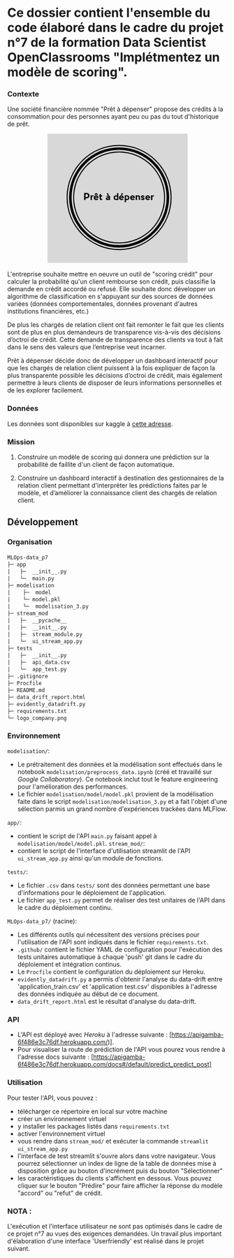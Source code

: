 # Ce dossier contient l'ensemble du code élaboré dans le cadre du projet n°7 de la formation Data Scientist OpenClassrooms "Implétmentez un modèle de scoring".

### Contexte

Une société financière nommée "Prêt à dépenser" propose des crédits à la consommation pour des personnes ayant peu ou pas du tout d'historique de prêt.

<div align="center">

![](logo_company.png)
</div>

L'entreprise souhaite mettre en oeuvre un outil de "scoring crédit" pour calculer la probabilité qu'un client rembourse son crédit, puis classifie la demande en crédit accordé ou refusé. Elle souhaite donc développer un algorithme de classification en s'appuyant sur des sources de données variées (données comportementales, données provenant d'autres institutions financières, etc.)

De plus les chargés de relation client ont fait remonter le fait que les clients sont de plus en plus demandeurs de transparence vis-à-vis des décisions d’octroi de crédit. Cette demande de transparence des clients va tout à fait dans le sens des valeurs que l’entreprise veut incarner.

Prêt à dépenser décide donc de développer un dashboard interactif pour que les chargés de relation client puissent à la fois expliquer de façon la plus transparente possible les décisions d’octroi de crédit, mais également permettre à leurs clients de disposer de leurs informations personnelles et de les explorer facilement.


### Données

Les données sont disponibles sur kaggle à [cette adresse](https://www.kaggle.com/c/home-credit-default-risk/data).


### Mission

1. Construire un modèle de scoring qui donnera une prédiction sur la probabilité de faillite d'un client de façon automatique.

2. Construire un dashboard interactif à destination des gestionnaires de la relation client permettant d'interpréter les prédictions faites par le modèle, et d’améliorer la connaissance client des chargés de relation client.


## Développement

### Organisation

```
MLOps-data_p7
├─ app
|   ├─  __init__.py
|   └─  main.py
├─ modelisation
|    ├─  model
|    └─ model.pkl
|    └─  modelisation_3.py
├─ stream_mod
|   ├─  __pycache__
|   ├─  __init__.py
|   ├─  stream_module.py
|   └─  ui_stream_app.py
├─ tests
|   ├─  __init__.py
|   ├─  api_data.csv
|   └─  app_test.py
├─ .gitignore
├─ Procfile
├─ README.md
├─ data_drift_report.html
├─ evidently_datadrift.py
├─ requirements.txt
└─ logo_company.png
```

### Environnement

`modelisation/`:
- Le prétraitement des données et la modélisation  sont effectués dans le notebook `modelisation/preprocess_data.ipynb` (créé et travaillé sur *Google Collaboratory*). Ce notebook inclut tout le feature engineering pour l'amélioration des performances.
- Le fichier `modelisation/model/model.pkl` provient de la modélisation faite dans le script `modelisation/modelisation_3.py` et a fait l'objet d'une sélection parmis un grand nombre d'expériences trackées dans MLFlow.

`app/`:
- contient le script de l'API `main.py` faisant appel à `modelisation/model/model.pkl`.
`stream_mod/`:
- contient le script de l'interface d'utilisation streamlit de l'API `ui_stream_app.py` ainsi qu'un module de fonctions.

`tests/`:
- Le fichier `.csv` dans `tests/` sont des données permettant une base d'informations pour le déploiement de l'application.
- Le fichier `app_test.py` permet de réaliser des test unitaires de l'API dans le cadre du déploiement continu.

`MLOps-data_p7/` (racine):
- Les différents outils qui nécessitent des versions précises pour l'utilisation de l'API sont indiqués dans le fichier `requirements.txt`.
- `.github/` contient le fichier YAML de configuration pour l'exécution des tests unitaires automatique à chaque 'push' git dans le cadre du déploiement et intégration continus.
- Le `Procfile` contient le configuration du déploiement sur Heroku.
- `evidently_datadrift.py` a permis d'obtenir l'analyse du data-drift entre 'application_train.csv' et 'application test.csv' disponibles à l'adresse des données indiquée au début de ce document.
- `data_drift_report.html` est le résultat d'analyse du data-drift.


### API
- L'API est déployé avec *Heroku* à l'adresse suivante : [https://apigamba-6f486e3c76df.herokuapp.com/)].
- Pour visualiser la route de prédiction de l'API vous pourez vous rendre à l'adresse docs suivante : [https://apigamba-6f486e3c76df.herokuapp.com/docs#/default/predict_predict_post]


### Utilisation

Pour tester l'API, vous pouvez :
- télécharger ce répertoire en local sur votre machine
- créer un environnement virtuel
- y installer les packages listés dans `requirements.txt`
- activer l'environnement virtuel
- vous rendre dans `stream_mod/` et exécuter la commande `streamlit ui_stream_app.py`
- l'interface de test streamlit s'ouvre alors dans votre navigateur. Vous pourrez sélectionner un index de ligne de la table de données mise à disposition grâce au bouton d'incrément puis du bouton "Sélectionner"
- les caractéristiques du clients s'affichent en dessous. Vous pouvez cliquer sur le bouton "Prédire" pour faire afficher la réponse du modèle "accord" ou "refut" de crédit.

### NOTA : 
L'exécution et l'interface utilisateur ne sont pas optimisés dans le cadre de ce projet n°7 au vues des exigences demandées. Un travail plus important d'élaboration d'une interface 'Userfriendly' est réalisé dans le projet suivant.
